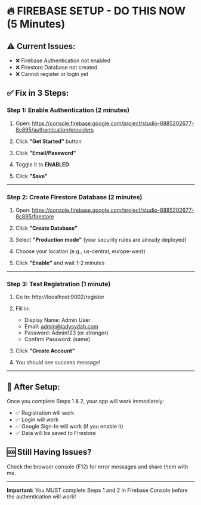 # 🔥 FIREBASE SETUP - DO THIS NOW (5 Minutes)

## ⚠️ Current Issues:
- ❌ Firebase Authentication not enabled
- ❌ Firestore Database not created
- ❌ Cannot register or login yet

## ✅ Fix in 3 Steps:

### Step 1: Enable Authentication (2 minutes)

1. Open: https://console.firebase.google.com/project/studio-6885202677-8c895/authentication/providers

2. Click **"Get Started"** button

3. Click **"Email/Password"** 

4. Toggle it to **ENABLED**

5. Click **"Save"**

---

### Step 2: Create Firestore Database (2 minutes)

1. Open: https://console.firebase.google.com/project/studio-6885202677-8c895/firestore

2. Click **"Create Database"**

3. Select **"Production mode"** (your security rules are already deployed)

4. Choose your location (e.g., us-central, europe-west)

5. Click **"Enable"** and wait 1-2 minutes

---

### Step 3: Test Registration (1 minute)

1. Go to: http://localhost:9002/register

2. Fill in:
   - Display Name: Admin User
   - Email: admin@ladysydah.com
   - Password: Admin123 (or stronger)
   - Confirm Password: (same)

3. Click **"Create Account"**

4. You should see success message!

---

## 🎯 After Setup:

Once you complete Steps 1 & 2, your app will work immediately:
- ✅ Registration will work
- ✅ Login will work
- ✅ Google Sign-In will work (if you enable it)
- ✅ Data will be saved to Firestore

## 🆘 Still Having Issues?

Check the browser console (F12) for error messages and share them with me.

---

**Important:** You MUST complete Steps 1 and 2 in Firebase Console before the authentication will work!
